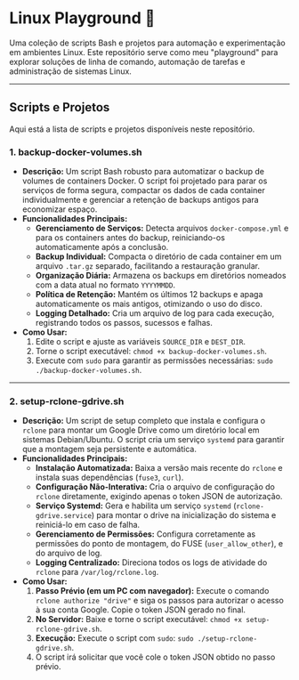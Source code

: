 # Linux Playground 🐧

Uma coleção de scripts Bash e projetos para automação e experimentação em ambientes Linux. Este repositório serve como meu "playground" para explorar soluções de linha de comando, automação de tarefas e administração de sistemas Linux.

---

## Scripts e Projetos

Aqui está a lista de scripts e projetos disponíveis neste repositório.

### 1. backup-docker-volumes.sh

* **Descrição:** Um script Bash robusto para automatizar o backup de volumes de containers Docker. O script foi projetado para parar os serviços de forma segura, compactar os dados de cada container individualmente e gerenciar a retenção de backups antigos para economizar espaço.
* **Funcionalidades Principais:**
    * **Gerenciamento de Serviços:** Detecta arquivos `docker-compose.yml` e para os containers antes do backup, reiniciando-os automaticamente após a conclusão.
    * **Backup Individual:** Compacta o diretório de cada container em um arquivo `.tar.gz` separado, facilitando a restauração granular.
    * **Organização Diária:** Armazena os backups em diretórios nomeados com a data atual no formato `YYYYMMDD`.
    * **Política de Retenção:** Mantém os últimos 12 backups e apaga automaticamente os mais antigos, otimizando o uso do disco.
    * **Logging Detalhado:** Cria um arquivo de log para cada execução, registrando todos os passos, sucessos e falhas.
* **Como Usar:**
    1.  Edite o script e ajuste as variáveis `SOURCE_DIR` e `DEST_DIR`.
    2.  Torne o script executável: `chmod +x backup-docker-volumes.sh`.
    3.  Execute com `sudo` para garantir as permissões necessárias: `sudo ./backup-docker-volumes.sh`.

---

### 2. setup-rclone-gdrive.sh

* **Descrição:** Um script de setup completo que instala e configura o `rclone` para montar um Google Drive como um diretório local em sistemas Debian/Ubuntu. O script cria um serviço `systemd` para garantir que a montagem seja persistente e automática.
* **Funcionalidades Principais:**
    * **Instalação Automatizada:** Baixa a versão mais recente do `rclone` e instala suas dependências (`fuse3`, `curl`).
    * **Configuração Não-Interativa:** Cria o arquivo de configuração do `rclone` diretamente, exigindo apenas o token JSON de autorização.
    * **Serviço Systemd:** Gera e habilita um serviço `systemd` (`rclone-gdrive.service`) para montar o drive na inicialização do sistema e reiniciá-lo em caso de falha.
    * **Gerenciamento de Permissões:** Configura corretamente as permissões do ponto de montagem, do FUSE (`user_allow_other`), e do arquivo de log.
    * **Logging Centralizado:** Direciona todos os logs de atividade do `rclone` para `/var/log/rclone.log`.
* **Como Usar:**
    1.  **Passo Prévio (em um PC com navegador):** Execute o comando `rclone authorize "drive"` e siga os passos para autorizar o acesso à sua conta Google. Copie o token JSON gerado no final.
    2.  **No Servidor:** Baixe e torne o script executável: `chmod +x setup-rclone-gdrive.sh`.
    3.  **Execução:** Execute o script com `sudo`: `sudo ./setup-rclone-gdrive.sh`.
    4.  O script irá solicitar que você cole o token JSON obtido no passo prévio.

